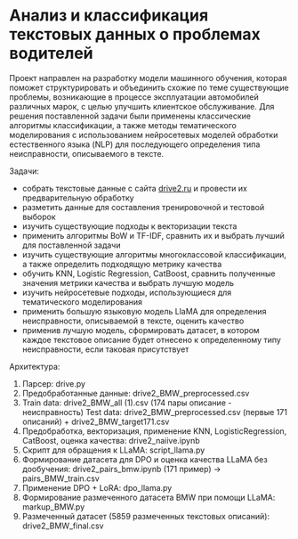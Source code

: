 # Анализ и классификация текстовых данных о проблемах водителей
Проект направлен на разработку модели машинного обучения, которая поможет структурировать и объединить схожие по теме существующие проблемы, возникающие в процессе эксплуатации автомобилей различных марок, с целью улучшить клиентское обслуживание. Для решения поставленной задачи были применены классические алгоритмы классификации, а также методы тематического моделирования с использованием нейросетевых моделей обработки естественного языка (NLP) для последующего определения типа неисправности, описываемого в тексте.

Задачи:
- собрать текстовые данные с сайта [drive2.ru](https://www.drive2.ru/) и провести их предварительную обработку
- разметить данные для составления тренировочной и тестовой выборок
- изучить существующие подходы к векторизации текста
- применить алгоритмы BoW и TF-IDF, сравнить их и выбрать лучший для поставленной задачи
- изучить существующие алгоритмы многоклассовой классификации, а также определить подходящую метрику качества
- обучить KNN, Logistic Regression, CatBoost, сравнить полученные значения метрики качества и выбрать лучшую модель
- изучить нейросетевые подходы, использующиеся для тематического моделирования
- применить большую языковую модель LlaMA для определения неисправности, описываемой в тексте, оценить качество
- применив лучшую модель, сформировать датасет, в котором каждое текстовое описание будет отнесено к определенному типу неисправности, если таковая присутствует

Архитектура:
1. Парсер: drive.py
2. Предобработанные данные: drive2_BMW_preprocessed.csv
3. Train data: drive2_BMW_all (1).csv (174 пары описание - неисправность)
   Test data: drive2_BMW_preprocessed.csv (первые 171 описаний) + drive2_BMW_target171.csv
4. Предобработка, векторизация, применение KNN, LogisticRegression, CatBoost, оценка качества: drive2_naiive.ipynb
5. Скрипт для обращения к LLaMA: script_llama.py
6. Формирование датасета для DPO и оценка качества LLaMA без дообучения: drive2_pairs_bmw.ipynb (171 пример) -> pairs_BMW_train.csv
7. Применение DPO + LoRA: dpo_llama.py
8. Формирование размеченного датасета BMW при помощи LLaMA: markup_BMW.py
9. Размеченный датасет (5859 размеченных текстовых описаний): drive2_BMW_final.csv
